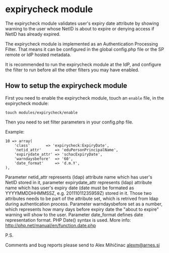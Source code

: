 expirycheck module
==================

The expirycheck module validates user's expiry date attribute by showing
warning to the user whose NetID is about to expire or denying access if NetID
has already expired.

The expirycheck module is implemented as an Authentication Processing Filter.
That means it can be configured in the global config.php file or the SP remote
or IdP hosted metadata.

It is recommended to run the expirycheck module at the IdP, and configure the
filter to run before all the other filters you may have enabled.

How to setup the expirycheck module
-----------------------------------

First you need to enable the expirycheck module, touch an `enable` file, in the
expirycheck module:

    touch modules/expirycheck/enable

Then you need to set filter parameters in your config.php file.

Example:

	10 => array(
		'class' 	  => 'expirycheck:ExpiryDate',
		'netid_attr' 	  => 'eduPersonPrincipalName',
		'expirydate_attr' => 'schacExpiryDate',
		'warndaysbefore'  => '60',
		'date_format' 	  => 'd.m.Y',
	),


Parameter netid_attr represents (ldap) attribute name which has user's NetID stored in it,
parameter expirydate_attr represents (ldap) attribute name which has user's expiry date
(date must be formated as YYYYMMDDHHMMSSZ, e.g. 20111011235959Z) stored in it. Those two
attributes needs to be part of the attribute set, which is retrived from ldap during
authentication process.
Parameter warndaysbefore set as a number, which represents how many days before expiry
date the "about to expire" warning will show to the user.
Parameter date_format defines date representation format. PHP Date() syntax
is used. More info: http://php.net/manual/en/function.date.php

P.S.

Comments and bug reports please send to Alex Mihičinac <alexm@arnes.si>
